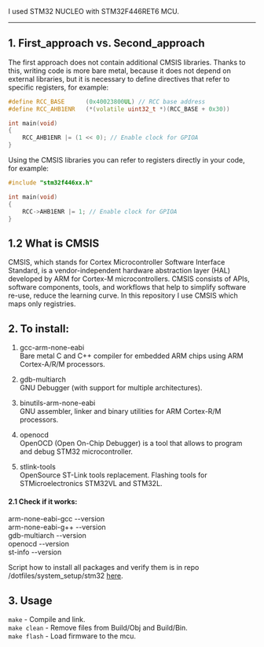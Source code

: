 I used STM32 NUCLEO with STM32F446RET6 MCU.

____

## 1. First_approach vs. Second_approach
The first approach does not contain additional CMSIS libraries. Thanks to this,
writing code is more bare metal, because it does not depend on external
libraries, but it is necessary to define directives that refer to specific
registers, for example:
```cpp
#define RCC_BASE      (0x40023800UL) // RCC base address
#define RCC_AHB1ENR   (*(volatile uint32_t *)(RCC_BASE + 0x30))

int main(void)
{
    RCC_AHB1ENR |= (1 << 0); // Enable clock for GPIOA
}
```

Using the CMSIS libraries you can refer to registers directly in your code, for
example:
```cpp
#include "stm32f446xx.h"

int main(void)
{
    RCC->AHB1ENR |= 1; // Enable clock for GPIOA
}
```

## 1.2 What is CMSIS
CMSIS, which stands for Cortex Microcontroller Software Interface Standard, is a
vendor-independent hardware abstraction layer (HAL) developed by ARM for
Cortex-M microcontrollers. CMSIS consists of APIs, software components, tools,
and workflows that help to simplify software re-use, reduce the learning curve.
In this repository I use CMSIS which maps only registries.

## 2. To install:
1. gcc-arm-none-eabi <br/>
Bare metal C and C++ compiler for embedded ARM chips using ARM Cortex-A/R/M
processors.

2. gdb-multiarch <br/>
GNU Debugger (with support for multiple architectures).

3. binutils-arm-none-eabi <br/>
GNU assembler, linker and binary utilities for ARM Cortex-R/M processors.

4. openocd <br/>
OpenOCD (Open On-Chip Debugger) is a tool that allows to program and debug STM32
microcontroller.

5. stlink-tools <br/>
OpenSource ST-Link tools replacement. Flashing tools for STMicroelectronics
STM32VL and STM32L.

#### 2.1 Check if it works:
arm-none-eabi-gcc --version <br/>
arm-none-eabi-g++ --version <br/>
gdb-multiarch --version <br/>
openocd --version <br/>
st-info --version

Script how to install all packages and verify them is in repo
/dotfiles/system_setup/stm32
[here](https://github.com/mozerpol/dotfiles/tree/master/system_setup/STM32).

## 3. Usage
`make` - Compile and link. <br/>
`make clean` - Remove files from Build/Obj and Build/Bin. <br/>
`make flash` - Load firmware to the mcu.
